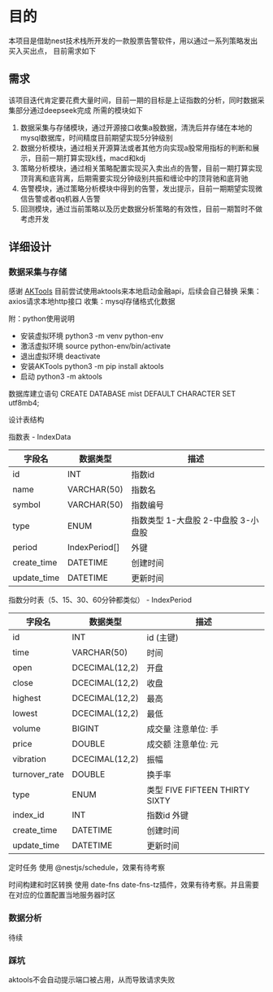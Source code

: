 # 目的

本项目是借助nest技术栈所开发的一款股票告警软件，用以通过一系列策略发出买入买出点，
目前需求如下

## 需求

该项目迭代肯定要花费大量时间，目前一期的目标是上证指数的分析，同时数据采集部分通过deepseek完成
所需的模块如下

1. 数据采集与存储模块，通过开源接口收集a股数据，清洗后并存储在本地的mysql数据库，时间精度目前期望实现5分钟级别
2. 数据分析模块，通过相关开源算法或者其他方向实现a股常用指标的判断和展示，目前一期打算实现k线，macd和kdj
3. 策略分析模块，通过相关策略配置实现买入卖出点的告警，目前一期打算实现顶背离和底背离，后期需要实现分钟级别共振和缠论中的顶背驰和底背驰
4. 告警模块，通过策略分析模块中得到的告警，发出提示，目前一期期望实现微信告警或者qq机器人告警
5. 回测模块，通过当前策略以及历史数据分析策略的有效性，目前一期暂时不做考虑开发

## 详细设计

### 数据采集与存储

感谢 [AKTools](https://aktools.akfamily.xyz/#fastapi) 目前尝试使用aktools来本地启动金融api，后续会自己替换
采集：axios请求本地http接口
收集：mysql存储格式化数据

附：python使用说明

- 安装虚拟环境
  python3 -m venv python-env
- 激活虚拟环境
  source python-env/bin/activate
- 退出虚拟环境
  deactivate
- 安装AKTools
  python3 -m pip install aktools
- 启动
  python3 -m aktools

数据库建立语句 CREATE DATABASE mist DEFAULT CHARACTER SET utf8mb4;

设计表结构

指数表 - IndexData

| 字段名      | 数据类型      | 描述                                |
| ----------- | ------------- | ----------------------------------- |
| id          | INT           | 指数id                              |
| name        | VARCHAR(50)   | 指数名                              |
| symbol      | VARCHAR(50)   | 指数编号                            |
| type        | ENUM          | 指数类型 1-大盘股 2-中盘股 3-小盘股 |
| period      | IndexPeriod[] | 外键                                |
| create_time | DATETIME      | 创建时间                            |
| update_time | DATETIME      | 更新时间                            |

指数分时表（5、15、30、60分钟都类似） - IndexPeriod

| 字段名        | 数据类型       | 描述                           |
| ------------- | -------------- | ------------------------------ |
| id            | INT            | id (主键)                      |
| time          | VARCHAR(50)    | 时间                           |
| open          | DCECIMAL(12,2) | 开盘                           |
| close         | DCECIMAL(12,2) | 收盘                           |
| highest       | DCECIMAL(12,2) | 最高                           |
| lowest        | DCECIMAL(12,2) | 最低                           |
| volume        | BIGINT         | 成交量 注意单位: 手            |
| price         | DOUBLE         | 成交额 注意单位: 元            |
| vibration     | DCECIMAL(12,2) | 振幅                           |
| turnover_rate | DOUBLE         | 换手率                         |
| type          | ENUM           | 类型 FIVE FIFTEEN THIRTY SIXTY |
| index_id      | INT            | 指数id 外键                    |
| create_time   | DATETIME       | 创建时间                       |
| update_time   | DATETIME       | 更新时间                       |

定时任务 使用 @nestjs/schedule，效果有待考察

时间构建和时区转换 使用 date-fns date-fns-tz插件，效果有待考察。并且需要在对应的位置配置当地服务器时区

### 数据分析

待续

### 踩坑

aktools不会自动提示端口被占用，从而导致请求失败
